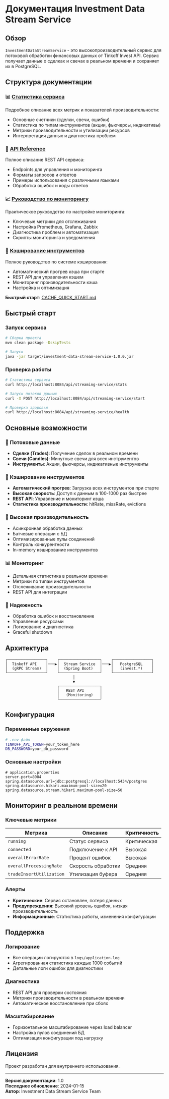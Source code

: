 # Документация Investment Data Stream Service

## Обзор

`InvestmentDataStreamService` - это высокопроизводительный сервис для потоковой обработки финансовых данных от Tinkoff Invest API. Сервис получает данные о сделках и свечах в реальном времени и сохраняет их в PostgreSQL.

## Структура документации

### 📊 [Статистика сервиса](SERVICE_STATISTICS.md)

Подробное описание всех метрик и показателей производительности:

- Основные счетчики (сделки, свечи, ошибки)
- Статистика по типам инструментов (акции, фьючерсы, индикативы)
- Метрики производительности и утилизации ресурсов
- Интерпретация данных и диагностика проблем

### 🔌 [API Reference](API_REFERENCE.md)

Полное описание REST API сервиса:

- Endpoints для управления и мониторинга
- Форматы запросов и ответов
- Примеры использования с различными языками
- Обработка ошибок и коды ответов

### 📈 [Руководство по мониторингу](MONITORING_GUIDE.md)

Практическое руководство по настройке мониторинга:

- Ключевые метрики для отслеживания
- Настройка Prometheus, Grafana, Zabbix
- Диагностика проблем и автоматизация
- Скрипты мониторинга и уведомления

### 💾 [Кэширование инструментов](CACHE_API.md)

Полное руководство по системе кэширования:

- Автоматический прогрев кэша при старте
- REST API для управления кэшем
- Мониторинг производительности кэша
- Настройка и оптимизация

**Быстрый старт**: [CACHE_QUICK_START.md](CACHE_QUICK_START.md)

## Быстрый старт

### Запуск сервиса

```bash
# Сборка проекта
mvn clean package -DskipTests

# Запуск
java -jar target/investment-data-stream-service-1.0.0.jar
```

### Проверка работы

```bash
# Статистика сервиса
curl http://localhost:8084/api/streaming-service/stats

# Запуск потоков данных
curl -X POST http://localhost:8084/api/streaming-service/start

# Проверка здоровья
curl http://localhost:8084/api/streaming-service/health
```

## Основные возможности

### 📡 Потоковые данные

- **Сделки (Trades)**: Получение сделок в реальном времени
- **Свечи (Candles)**: Минутные свечи для всех инструментов
- **Инструменты**: Акции, фьючерсы, индикативные инструменты

### 💾 Кэширование инструментов

- **Автоматический прогрев**: Загрузка всех инструментов при старте
- **Высокая скорость**: Доступ к данным в 100-1000 раз быстрее
- **REST API**: Управление и мониторинг кэша
- **Статистика производительности**: hitRate, missRate, evictions

### 🚀 Высокая производительность

- Асинхронная обработка данных
- Батчевые операции с БД
- Оптимизированные пулы соединений
- Контроль конкурентности
- In-memory кэширование инструментов

### 📊 Мониторинг

- Детальная статистика в реальном времени
- Метрики по типам инструментов
- Отслеживание производительности
- REST API для интеграции

### 🔧 Надежность

- Обработка ошибок и восстановление
- Управление ресурсами
- Логирование и диагностика
- Graceful shutdown

## Архитектура

```
┌─────────────────┐    ┌──────────────────┐    ┌─────────────────┐
│  Tinkoff API    │───▶│  Stream Service  │───▶│   PostgreSQL    │
│  (gRPC Stream)  │    │  (Spring Boot)   │    │   (invest.*)    │
└─────────────────┘    └──────────────────┘    └─────────────────┘
                              │
                              ▼
                       ┌──────────────────┐
                       │   REST API       │
                       │   (Monitoring)   │
                       └──────────────────┘
```

## Конфигурация

### Переменные окружения

```bash
# .env файл
TINKOFF_API_TOKEN=your_token_here
DB_PASSWORD=your_db_password
```

### Основные настройки

```properties
# application.properties
server.port=8084
spring.datasource.url=jdbc:postgresql://localhost:5434/postgres
spring.datasource.hikari.maximum-pool-size=20
spring.datasource.stream.hikari.maximum-pool-size=50
```

## Мониторинг в реальном времени

### Ключевые метрики

| Метрика                  | Описание           | Критичность |
| ------------------------ | ------------------ | ----------- |
| `running`                | Статус сервиса     | Критическая |
| `connected`              | Подключение к API  | Высокая     |
| `overallErrorRate`       | Процент ошибок     | Высокая     |
| `overallProcessingRate`  | Скорость обработки | Средняя     |
| `tradeInsertUtilization` | Утилизация буфера  | Средняя     |

### Алерты

- **Критические**: Сервис остановлен, потеря данных
- **Предупреждения**: Высокий уровень ошибок, низкая производительность
- **Информационные**: Статистика работы, изменения конфигурации

## Поддержка

### Логирование

- Все операции логируются в `logs/application.log`
- Агрегированная статистика каждые 1000 событий
- Детальные логи ошибок для диагностики

### Диагностика

- REST API для проверки состояния
- Метрики производительности в реальном времени
- Автоматическое восстановление при сбоях

### Масштабирование

- Горизонтальное масштабирование через load balancer
- Настройка пулов соединений БД
- Оптимизация конфигурации под нагрузку

## Лицензия

Проект разработан для внутреннего использования.

---

**Версия документации**: 1.0  
**Последнее обновление**: 2024-01-15  
**Автор**: Investment Data Stream Service Team
